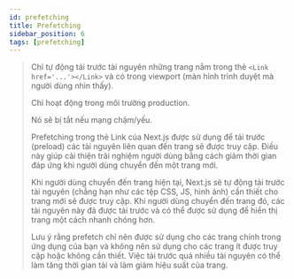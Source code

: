 ```yaml
---
id: prefetching
title: Prefetching
sidebar_position: 6
tags: [prefetching]
---
```


> Chỉ tự động tải trước tài nguyên những trang nằm trong thẻ `<Link href='...'></Link>` và có trong viewport (màn hình trình duyệt mà người dùng nhìn thấy).
>
> Chỉ hoạt động trong môi trường production.
>
> Nó sẽ bị tắt nếu mạng chậm/yếu.
>
> Prefetching trong thẻ Link của Next.js được sử dụng để tải trước (preload) các tài nguyên liên quan đến trang sẽ được truy cập. Điều này giúp cải thiện trải nghiệm người dùng bằng cách giảm thời gian đáp ứng khi người dùng chuyển đến một trang mới.
>
> Khi người dùng chuyển đến trang hiện tại, Next.js sẽ tự động tải trước tài nguyên (chẳng hạn như các tệp CSS, JS, hình ảnh) cần thiết cho trang mới sẽ được truy cập. Khi người dùng chuyển đến trang đó, các tài nguyên này đã được tải trước và có thể được sử dụng để hiển thị trang một cách nhanh chóng hơn.
>
> Lưu ý rằng prefetch chỉ nên được sử dụng cho các trang chính trong ứng dụng của bạn và không nên sử dụng cho các trang ít được truy cập hoặc không cần thiết. Việc tải trước quá nhiều tài nguyên có thể làm tăng thời gian tải và làm giảm hiệu suất của trang.
